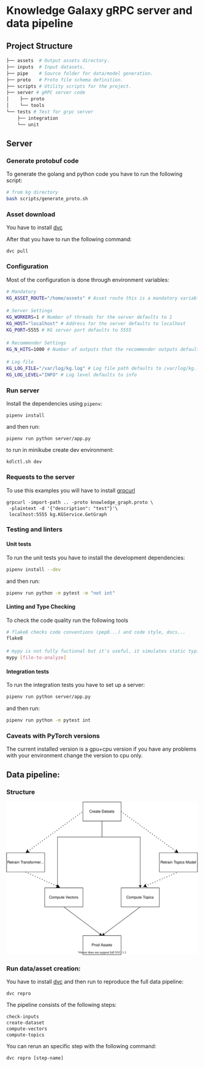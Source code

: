 # Knowledge Galaxy gRPC server and data pipeline

## Project Structure

```bash
├── assets  # Output assets directory.
├── inputs  # Input datasets.
├── pipe    # Source folder for data/model generation.
├── proto   # Proto file schema definition.
├── scripts # Utility scripts for the project.
├── server # gRPC server code
│    ├── proto
│    └── tools
└── tests # Test for grpc server
    ├── integration
    └── unit
```
## Server
### Generate protobuf code
To generate the golang and python code you have to run the following script:
```bash
# from kg directory
bash scripts/generate_proto.sh
```

### Asset download
You have to install [dvc](https://dvc.org/doc/install)

After that you have to run the following command:
```
dvc pull
```

### Configuration
Most of the configuration is done through environment variables:
```bash
# Mandatory
KG_ASSET_ROUTE="/home/assets" # Asset route this is a mandatory variable

# Server Settings
KG_WORKERS=1 # Number of threads for the server defaults to 1
KG_HOST="localhost" # Address for the server defaults to localhost
KG_PORT=5555 # KG server port defaults to 5555

# Recommender Settings
KG_N_HITS=1000 # Number of outputs that the recommender outputs defaults to 1000

# Log file
KG_LOG_FILE="/var/log/kg.log" # Log file path defaults to /var/log/kg.log
KG_LOG_LEVEL="INFO" # Log level defaults to info
```

### Run server

Install the dependencies using `pipenv`:
```
pipenv install
```

and then run:
```
pipenv run python server/app.py
```

to run in minikube create dev environment:
```
kdlctl.sh dev
```

### Requests to the server
To use this examples you will have to install [grpcurl](https://github.com/fullstorydev/grpcurl)
```
grpcurl -import-path .. -proto knowledge_graph.proto \
 -plaintext -d '{"description": "test"}'\
 localhost:5555 kg.KGService.GetGraph
```

### Testing and linters

#### Unit tests

To run the unit tests you have to install the development dependencies:

```bash
pipenv install --dev
```

and then run:

```bash
pipenv run python -m pytest -m "not int"
```

#### Linting and Type Checking

To check the code quality run the following tools

```bash
# flake8 checks code conventions (pep8...) and code style, docs...
flake8

# mypy is not fully fuctional but it's useful, it simulates static typing
mypy [file-to-analyze]
```

#### Integration tests

To run the integration tests you have to set up a server:

```bash
pipenv run python server/app.py
```

and then run:

```bash
pipenv run python -m pytest int
```
### Caveats with PyTorch versions

The current installed version is a gpu+cpu version if you have any problems with your environment change the version
to cpu only.

## Data pipeline:

### Structure
![pipeline](pipeline.svg)

### Run data/asset creation:
You have to install [dvc](https://dvc.org/doc/install) and then run to reproduce the full data pipeline:
```
dvc repro
```

The pipeline consists of the following steps:
```
check-inputs
create-dataset
compute-vectors
compute-topics
```

You can rerun an specific step with the following command:
```
dvc repro [step-name]
```


